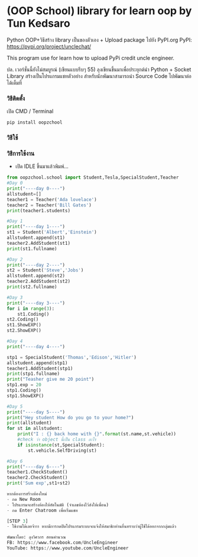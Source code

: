 # (OOP School) library for learn oop by Tun Kedsaro

Python OOP+วิธีสร้าง library เป็นของตัวเอง + Upload package ไปยัง PyPI.org
PyPI: https://pypi.org/project/unclechat/

This program use for learn how to upload PyPi credit uncle engineer.

ปล. เวอร์ชั่นนี้ยังไม่สมบูรณ์ (เขียนแบบรีบๆ 55) ลุงเขียนขึ้นมาเพื่อประยุกต์นำ Python + Socket Library สร้างเป็นโปรแกรมแชทตัวอย่าง สำหรับนักพัฒนาสามารถนำ Source Code ไปพัฒนาต่อได้เต็มที่

### วิธีติดตั้ง

เปิด CMD / Terminal

```python
pip install oopzchool
```

### วิธีใช้

### วิธีการใช้งาน
- เปิด IDLE ขึ้นมาแล้วพิมพ์...

```python
from oopzchool.school import Student,Tesla,SpecialStudent,Teacher
#Day 0
print("----day 0----")
allstudent=[]
teacher1 = Teacher('Ada lovelace')
teacher2 = Teacher('Bill Gates')
print(teacher1.students)

#Day 1
print("----day 1----")
st1 = Student('Albert','Einstein')
allstudent.append(st1)
teacher2.AddStudent(st1)
print(st1.fullname)

#Day 2
print("----day 2----")
st2 = Student('Steve','Jobs')
allstudent.append(st2)
teacher2.AddStudent(st2)
print(st2.fullname)

#Day 3
print("----day 3----")
for i in range(3):
    st1.Coding()
st2.Coding()
st1.ShowEXP()
st2.ShowEXP()

#Day 4
print("----day 4----")

stp1 = SpecialStudent('Thomas','Edison','Hitler')
allstudent.append(stp1)
teacher1.AddStudent(stp1)
print(stp1.fullname)
print("Teasher give me 20 point")
stp1.exp = 20
stp1.Coding()
stp1.ShowEXP()

#Day 5
print("----day 5----")
print("Hey student How do you go to your home?")
print(allstudent)
for st in allstudent:
    print("I : {} back home with {}".format(st.name,st.vehicle))
    #check ว่า object นี้เป็น class อะไร
    if isinstance(st,SpecialStudent):
        st.vehicle.SelfDriving(st)

#Day 6
print("----day 6----")
teacher1.CheckStudent()
teacher2.CheckStudent()
print('Sum exp',st1+st2)

หากต้องการสร้างห้องใหม่
- กด New Room
- โปรแกรมจะสร้างห้องให้อัตโนมัติ (จำเลขห้องไว้ส่งให้เพื่อน)
- กด Enter Chatroom เพื่อเริ่มแชท

[STEP 3]
- ใช้งานได้เลยจ้าาา หากมีการกดปิดโปรแกรมระบบจะแจ้งให้สมาชิกท่านอื่นทราบว่าผู้ใช้ได้ออกจากกลุ่มแล้ว

พัฒนาโดย: ลุงวิศวกร สอนคำนวณ
FB: https://www.facebook.com/UncleEngineer
YouTube: https://www.youtube.com/UncleEngineer
